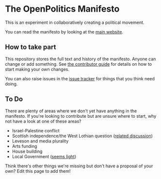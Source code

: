 # The OpenPolitics Manifesto

This is an experiment in collaboratively creating a political movement.

You can read the manifesto by looking at the [main website](http://openpolitics.org.uk).

## How to take part

This repository stores the full text and history of the manifesto. Anyone can change or add something. See [the contributor guide](http://openpolitics.org.uk/contributing.html) for details on how to start making your own changes.

You can also raise issues in the [issue tracker](https://github.com/openpolitics/manifesto/issues) for things that you think need doing.

## To Do

There are plenty of areas where we don't yet have anything in the manifesto. If you're looking to contribute but are unsure where to start, why not have a look at one of these areas?

* Israel-Palestine conflict
* Scottish independence/the West Lothian question ([related discussion](https://github.com/openpolitics/manifesto/issues/28))
* Leveson and media plurality
* Arts funding
* House building
* Local Government ([seems light](http://openpolitics.org.uk/manifesto/local_government.html))

Think there's other things we're missing but don't have a proposal of your own? Edit this page to add them!
